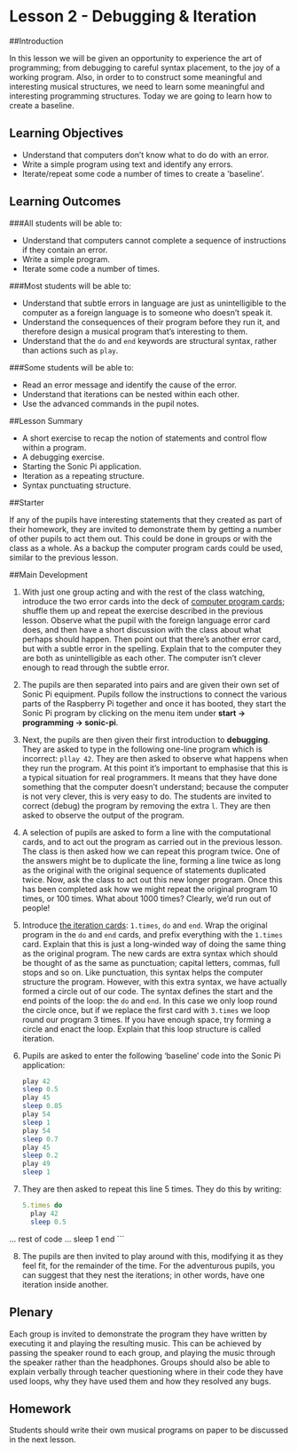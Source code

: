 # Lesson 2 - Debugging & Iteration

##Introduction

In this lesson we will be given an opportunity to experience the art of programming; from debugging to careful syntax placement, to the joy of a working program. Also, in order to to construct some meaningful and interesting musical structures, we need to learn some meaningful and interesting programming structures. Today we are going to learn how to create a baseline.

## Learning Objectives

- Understand that computers don’t know what to do do with an error.
- Write a simple program using text and identify any errors.
- Iterate/repeat some code a number of times to create a 'baseline'.

## Learning Outcomes

###All students will be able to:

- Understand that computers cannot complete a sequence of instructions if they contain an error.
- Write a simple program.
- Iterate some code a number of times.

###Most students will be able to:

- Understand that subtle errors in language are just as unintelligible to the computer as a foreign language is to someone who doesn’t speak it.
- Understand the consequences of their program before they run it, and therefore design a musical program that’s interesting to them.
- Understand that the `do` and `end` keywords are structural syntax, rather than actions such as `play`.

###Some students will be able to:

- Read an error message and identify the cause of the error.
- Understand that iterations can be nested within each other.
- Use the advanced commands in the pupil notes.

##Lesson Summary

- A short exercise to recap the notion of statements and control flow within a program.
- A debugging exercise.
- Starting the Sonic Pi application.
- Iteration as a repeating structure.
- Syntax punctuating structure.

##Starter

If any of the pupils have interesting statements that they created as part of their homework, they are invited to demonstrate them by getting a number of other pupils to act them out. This could be done in groups or with the class as a whole. As a backup the computer program cards could be used, similar to the previous lesson.

##Main Development

1. With just one group acting and with the rest of the class watching, introduce the two error cards into the deck of [computer program cards](https://github.com/raspberrypilearning/sonic-pi-lessons/raw/master/Lesson-2/Lesson-2-Debug-Cards.pdf); shuffle them up and repeat the exercise described in the previous lesson. Observe what the pupil with the foreign language error card does, and then have a short discussion with the class about what perhaps should happen. Then point out that there’s another error card, but with a subtle error in the spelling. Explain that to the computer they are both as unintelligible as each other. The computer isn’t clever enough to read through the subtle error.

2. The pupils are then separated into pairs and are given their own set of Sonic Pi equipment. Pupils follow the instructions to connect the various parts of the Raspberry Pi together and once it has booted, they start the Sonic Pi program by clicking on the menu item under **start -> programming -> sonic-pi**.

3. Next, the pupils are then given their first introduction to **debugging**. They are asked to type in the following one-line program which is incorrect: `pllay 42`. They are then asked to observe what happens when they run the program. At this point it’s important to emphasise that this is a typical situation for real programmers. It means that they have done something that the computer doesn’t understand; because the computer is not very clever, this is very easy to do. The students are invited to correct (debug) the program by removing the extra `l`. They are then asked to observe the output of the program.

4. A selection of pupils are asked to form a line with the computational cards, and to act out the program as carried out in the previous lesson. The class is then asked how we can repeat this program twice. One of the answers might be to duplicate the line, forming a line twice as long as the original with the original sequence of statements duplicated twice. Now, ask the class to act out this new longer program. Once this has been completed ask how we might repeat the original program 10 times, or 100 times. What about 1000 times? Clearly, we’d run out of people!

5. Introduce [the iteration cards](https://github.com/raspberrypilearning/sonic-pi-lessons/raw/master/Lesson-2/Lesson-2-Iteration-Cards.pdf): `1.times`, `do` and `end`. Wrap the original program in the `do` and `end` cards, and prefix everything with the `1.times` card. Explain that this is just a long-winded way of doing the same thing as the original program. The new cards are extra syntax which should be thought of as the same as punctuation; capital letters, commas, full stops and so on. Like punctuation, this syntax helps the computer structure the program. However, with this extra syntax, we have actually formed a circle out of our code. The syntax defines the start and the end points of the loop: the `do` and `end`. In this case we only loop round the circle once, but if we replace the first card with `3.times` we loop round our program 3 times. If you have enough space, try forming a circle and enact the loop. Explain that this loop structure is called iteration.

6. Pupils are asked to enter the following ‘baseline’ code into the Sonic Pi application: 

	```ruby
	play 42
	sleep 0.5
	play 45
	sleep 0.85
	play 54
	sleep 1
	play 54
	sleep 0.7
	play 45
	sleep 0.2
	play 49
	sleep 1
	```
  
7. They are then asked to repeat this line 5 times. They do this by writing:

	```ruby
	5.times do
  	  play 42
  	  sleep 0.5
  ... rest of code ...
	  sleep 1
	end
	```
	
8. The pupils are then invited to play around with this, modifying it as they feel fit, for the remainder of the time. For the adventurous pupils, you can suggest that they nest the iterations; in other words, have one iteration inside another.

## Plenary

Each group is invited to demonstrate the program they have written by executing it and playing the resulting music. This can be achieved by passing the speaker round to each group, and playing the music through the speaker rather than the headphones. Groups should also be able to explain verbally through teacher questioning where in their code they have used loops, why they have used them and how they resolved any bugs.


## Homework

Students should write their own musical programs on paper to be discussed in the next lesson.
